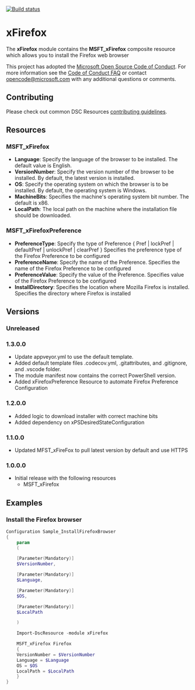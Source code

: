 [![Build status](https://ci.appveyor.com/api/projects/status/pe6p3pghfqkvbw77/branch/master?svg=true)](https://ci.appveyor.com/project/PowerShell/xfirefox/branch/master)

# xFirefox

The **xFirefox** module contains the **MSFT_xFirefox** composite resource which allows you to install the Firefox web browser


This project has adopted the [Microsoft Open Source Code of Conduct](https://opensource.microsoft.com/codeofconduct/).
For more information see the [Code of Conduct FAQ](https://opensource.microsoft.com/codeofconduct/faq/) or contact [opencode@microsoft.com](mailto:opencode@microsoft.com) with any additional questions or comments.

## Contributing
Please check out common DSC Resources [contributing guidelines](https://github.com/PowerShell/DscResource.Kit/blob/master/CONTRIBUTING.md).


## Resources

### MSFT_xFirefox

* **Language**: Specify the language of the browser to be installed.
The default value is English.
* **VersionNumber**: Specify the version number of the browser to be installed.
By default, the latest version is installed.
* **OS**: Specify the operating system on which the browser is to be installed.
By default, the operating system is Windows.
* **MachineBits**: Specifies the machine's operating system bit number.
The default is x86.
* **LocalPath**: The local path on the machine where the installation file should be downloaded.

### MSFT_xFirefoxPreference

* **PreferenceType**: Specify the type of Preference { Pref | lockPref | defaultPref | unlockPref | clearPref }
Specifies the preference type of the Firefox Preference to be configured
* **PreferenceName**: Specify the name of the Preference.
Specifies the name of the Firefox Preference to be configured
* **PreferenceValue**: Specify the value of the Preference.
Specifies value of the Firefox Preference to be configured
* **InstallDirectory**: Specifies the location where Mozilla Firefox is installed.
Specifies the directory where Firefox is installed

## Versions

### Unreleased

### 1.3.0.0

* Update appveyor.yml to use the default template.
* Added default template files .codecov.yml, .gitattributes, and .gitignore, and
  .vscode folder.
* The module manifest now contains the correct PowerShell version.
* Added xFirefoxPreference Resource to automate Firefox Preference Configuration

### 1.2.0.0

* Added logic to download installer with correct machine bits
* Added dependency on xPSDesiredStateConfiguration

### 1.1.0.0

* Updated MFST_xFireFox to pull latest version by default and use HTTPS

### 1.0.0.0

* Initial release with the following resources
    - MSFT_xFirefox

## Examples

### Install the Firefox browser

```powershell
Configuration Sample_InstallFirefoxBrowser
{
    param
    (

    [Parameter(Mandatory)]
    $VersionNumber,

    [Parameter(Mandatory)]
    $Language,

    [Parameter(Mandatory)]
    $OS,

    [Parameter(Mandatory)]
    $LocalPath

    )

    Import-DscResource -module xFirefox

    MSFT_xFirefox Firefox
    {
    VersionNumber = $VersionNumber
    Language = $Language
    OS = $OS
    LocalPath = $LocalPath
    }
}
```
